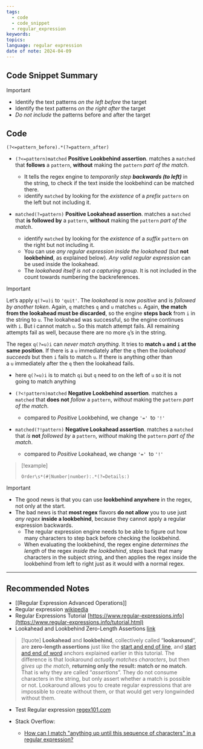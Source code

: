 ```yaml
---
tags:
  - code
  - code_snippet
  - regular_expression
keywords: 
topics: 
language: regular expression
date of note: 2024-04-09
---
```


## Code Snippet Summary

>[!important]
>- Identify the text patterns *on the left before* the target
>- Identify the text patterns *on the right after* the target
>- *Do not include* the patterns before and after the target


## Code


```
(?<=pattern_before).*(?=pattern_after)
```

- `(?<=pattern)matched` **Positive Lookbehind assertion**. matches a `matched` that **follows** a `pattern`, **without** making the `pattern` *part of the match*.
	- It tells the regex engine to *temporarily step **backwards (to left)*** in the string, to check if the text inside the lookbehind can be matched there.
	- identify `matched` by looking for the *existence* of a *prefix* `pattern` on the left but not including it.
	
- `matched(?=pattern)` **Positive Lookahead assertion**. matches a `matched` that **is followed by** a `pattern`, **without** making the `pattern` *part of the match*.
	- identify `matched` by looking for the *existence* of a *suffix* `pattern` on the right but not including it.
	- You can use *any regular expression inside the lookahead* (but **not lookbehind**, as explained below). *Any valid regular expression* can be used inside the lookahead.
	- The *lookahead itself is not a capturing group*. It is not included in the count towards numbering the backreferences.

>[!important]
>Let’s apply `q(?=u)i` to `'quit'`. The *lookahead* is now *positive* and is *followed by another token*. Again, `q` matches `q` and `u` matches `u`. Again, **the match from the lookahead must be discarded**, so the engine **steps back** from `i` in the string to `u`. The lookahead was successful, so the engine continues with `i`. But i cannot match `u`. So this match attempt fails. All remaining attempts fail as well, because there are no more `q`’s in the string.
>
>The regex `q(?=u)i` can *never match anything*. It tries to **match `u` and `i` at the same position**. If there is a `u` immediately after the `q` then the *lookahead succeeds* but then `i` fails to match `u`. If there is anything other than a `u` immediately after the `q` then the lookahead fails.

- here `q(?=u)i` is to match `qi` but `q` need to on the left of `u` so it is not going to match anything


- `(?<!pattern)matched` **Negative Lookbehind assertion**. matches a `matched` that **does not** *follow* a `pattern`, *without* making the `pattern` *part of the match*.
	- compared to *Positive* Lookbehind, we change `'=' `to `'!'` 

- `matched(?!pattern)` **Negative Lookahead assertion**. matches a `matched` that *is* **not** *followed by* a `pattern`, *without* making the `pattern` *part of the match*.
	- compared to *Positive* Lookahead, we change `'=' `to `'!'` 

>[!example]
> ```
> Order\s*(#|Number|number):.*(?=Details:)
> ```



>[!important]
>- The good news is that you can use **lookbehind anywhere** in the regex, not only at the start.
>- The bad news is that **most regex** flavors **do not allow** you to use just *any regex* **inside a lookbehind**, because they cannot apply a regular expression backwards. 
>	- The regular expression engine needs to be able to figure out how many characters to step back before checking the lookbehind. 
>	- When evaluating the lookbehind, the regex engine *determines the length* of the regex *inside the lookbehind*, steps back that many characters in the subject string, and then applies the regex inside the lookbehind from left to right just as it would with a normal regex.



-----------
##  Recommended Notes

- [[Regular Expression Advanced Operations]]
- Regular expression [wikipedia](https://en.wikipedia.org/wiki/Regular_expression)
- Regular Expressions Tutorial [https://www.regular-expressions.info](https://www.regular-expressions.info/tutorial.html)
- Lookahead and Lookbehind Zero-Length Assertions [link](https://www.regular-expressions.info/lookaround.html)

>[!quote]
>**Lookahead** and **lookbehind**, collectively called “**lookaround**”, are **zero-length assertions** just like the [start and end of line](https://www.regular-expressions.info/anchors.html), and [start and end of word](https://www.regular-expressions.info/wordboundaries.html) anchors explained earlier in this tutorial. The difference is that lookaround *actually matches characters*, but then *gives up the match*, **returning only the result: match or no match**. That is why they are called “*assertions*”. They do not consume characters in the string, but only assert whether a match is possible or not. Lookaround allows you to create regular expressions that are impossible to create without them, or that would get very longwinded without them.

- Test Regular expression [regex101.com](https://regex101.com/)

- Stack Overflow:
	- [How can I match "anything up until this sequence of characters" in a regular expression?](https://stackoverflow.com/questions/7124778/how-can-i-match-anything-up-until-this-sequence-of-characters-in-a-regular-exp)